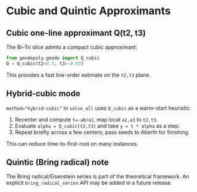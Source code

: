 # Cubic and Quintic Approximants

## Cubic one-line approximant Q(t2, t3)

The Bi–Tri slice admits a compact cubic approximant:

```python
from geodepoly.geode import Q_cubic
Q = Q_cubic(t2=0.1, t3=-0.03)
```

This provides a fast low-order estimate on the `t2,t3` plane.

## Hybrid-cubic mode

`method="hybrid-cubic"` in `solve_all` uses `Q_cubic` as a warm-start heuristic:

1) Recenter and compute `t=-a0/a1`, map local `a2,a3` to `t2,t3`.  
2) Evaluate `alpha = Q_cubic(t2,t3)` and take `y = t * alpha` as a step.  
3) Repeat briefly across a few centers; pass seeds to Aberth for finishing.

This can reduce time-to-first-root on many instances.

## Quintic (Bring radical) note

The Bring radical/Eisenstein series is part of the theoretical framework. An explicit `bring_radical_series` API may be added in a future release.
